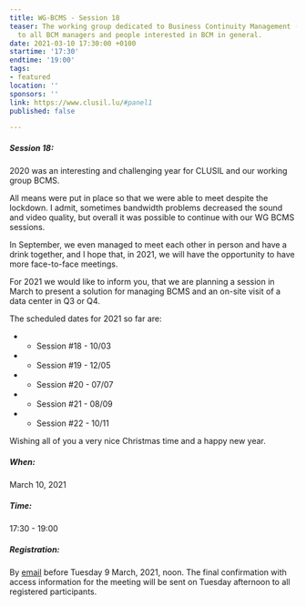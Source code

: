 ```yaml
---
title: WG-BCMS - Session 18
teaser: The working group dedicated to Business Continuity Management (BCMS) is addressed
  to all BCM managers and people interested in BCM in general.
date: 2021-03-10 17:30:00 +0100
startime: '17:30'
endtime: '19:00'
tags:
- featured
location: ''
sponsors: ''
link: https://www.clusil.lu/#panel1
published: false

---
```

##### **Session 18**:

2020 was an interesting and challenging year for CLUSIL and our working group BCMS.

All means were put in place so that we were able to meet despite the lockdown. I admit, sometimes bandwidth problems decreased the sound and video quality, but overall it was possible to continue with our WG BCMS sessions.

In September, we even managed to meet each other in person and have a drink together, and I hope that, in 2021, we will have the opportunity to have more face-to-face meetings.

For 2021 we would like to inform you, that we are planning a session in March to present a solution for managing BCMS and an on-site visit of a data center in Q3 or Q4.

The scheduled dates for 2021 so far are:

* - Session #18 - 10/03
* - Session #19 - 12/05
* - Session #20 - 07/07
* - Session #21 - 08/09
* - Session #22 - 10/11

Wishing all of you a very nice Christmas time and a happy new year.

##### When:

March 10, 2021

##### Time:

17:30 - 19:00

##### Registration:

By [email](mailto:secgen@clusil.lu) before Tuesday 9 March, 2021, noon. The final confirmation with access information for the meeting will be sent on Tuesday afternoon to all registered participants.